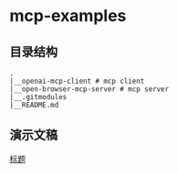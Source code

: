 # mcp-examples

## 目录结构

```
.
|__openai-mcp-client # mcp client
|__open-browser-mcp-server # mcp server
|__.gitmodules
|__README.md
```

## 演示文稿

[标题](链接)